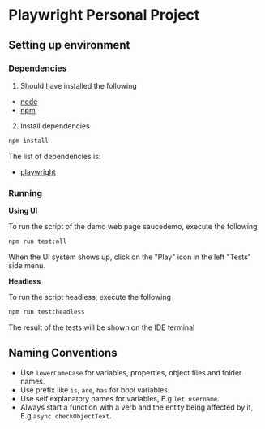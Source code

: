 # Playwright Personal Project

## Setting up environment

### Dependencies

1. Should have installed the following
- [node](https://nodejs.org/en/)
- [npm](https://www.npmjs.com/package/npm)

2. Install dependencies

```bash
npm install
```
The list of dependencies is:

- [playwright](https://www.npmjs.com/package/playwright)

### Running

**Using UI**

To run the script of the demo web page saucedemo, execute the following

```bash
npm run test:all
```

When the UI system shows up, click on the "Play" icon in the left "Tests" side menu.

**Headless**

To run the script headless, execute the following

```bash
npm run test:headless
```

The result of the tests will be shown on the IDE terminal

## Naming Conventions

- Use `lowerCameCase` for variables, properties, object files and folder names.
- Use prefix like `is`, `are`, `has` for bool variables.
- Use self explanatory names for variables, E.g `let username`.
- Always start a function with a verb and the entity being affected by it, E.g `async checkObjectText`.
